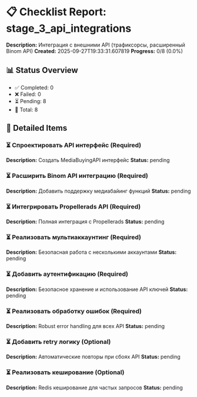 
# 📋 Checklist Report: stage_3_api_integrations

**Description:** Интеграция с внешними API (трафиксорсы, расширенный Binom API)
**Created:** 2025-09-27T19:33:31.607819
**Progress:** 0/8 (0.0%)

## 📊 Status Overview
- ✅ Completed: 0
- ❌ Failed: 0
- ⏳ Pending: 8
- 📝 Total: 8

## 📝 Detailed Items

### ⏳ Спроектировать API интерфейс (Required)
**Description:** Создать MediaBuyingAPI интерфейс
**Status:** pending

### ⏳ Расширить Binom API интеграцию (Required)
**Description:** Добавить поддержку медиабайинг функций
**Status:** pending

### ⏳ Интегрировать Propellerads API (Required)
**Description:** Полная интеграция с Propellerads
**Status:** pending

### ⏳ Реализовать мультиаккаунтинг (Required)
**Description:** Безопасная работа с несколькими аккаунтами
**Status:** pending

### ⏳ Добавить аутентификацию (Required)
**Description:** Безопасное хранение и использование API ключей
**Status:** pending

### ⏳ Реализовать обработку ошибок (Required)
**Description:** Robust error handling для всех API
**Status:** pending

### ⏳ Добавить retry логику (Optional)
**Description:** Автоматические повторы при сбоях API
**Status:** pending

### ⏳ Реализовать кеширование (Optional)
**Description:** Redis кеширование для частых запросов
**Status:** pending

